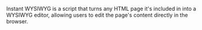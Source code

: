   Instant WYSIWYG is a script that turns any HTML page it's included in
  into a WYSIWYG editor, allowing users to edit the page's content 
  directly in the browser.
